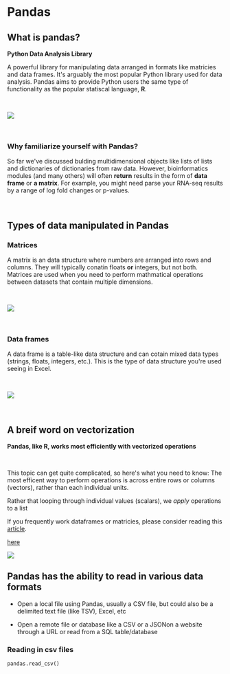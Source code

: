 # Pandas

## What is pandas?

**Python Data Analysis Library**

A powerful library for manipulating data arranged in formats like matricies and data frames. It's arguably the most popular Python library used for data analysis. Pandas aims to provide Python users the same type of functionality as the popular statiscal language, **R**.

<br/>

![](https://d2h0cx97tjks2p.cloudfront.net/blogs/wp-content/uploads/sites/2/2019/04/Python-Pandas-Applications.jpg)

<br/>

### Why familiarize yourself with Pandas?

So far we've discussed bulding multidimensional objects like lists of lists and dictionaries of dictionaries from raw data. However, bioinformatics modules (and many others) will often **return** results in the form of **data frame** or **a matrix**. For example, you might need parse your RNA-seq results by a range of log fold changes or p-values.

<br/>

## Types of data manipulated in Pandas

### Matrices

A matrix is an data structure where numbers are arranged into rows and columns. They will typically conatin floats __or__ integers, but not both. Matrices are used when you need to perform mathmatical operations between datasets that contain multiple dimensions.

<br/>

![](https://upload.wikimedia.org/wikipedia/commons/thumb/2/26/Gene_co-expression_network_construction_steps.png/720px-Gene_co-expression_network_construction_steps.png)

<br/>

### Data frames

A data frame is a table-like data structure and can cotain mixed data types (strings, floats, integers, etc.). This is the type of data structure you're used seeing in Excel.

<br/>

![](https://journals.plos.org/plosone/article/file?id=10.1371/journal.pone.0161567.t005&type=large)

<br/>

## A breif word on vectorization

**Pandas, like R, works most efficiently with vectorized operations**

<br/>

This topic can get quite complicated, so here's what you need to know:
The most efficent way to perform operations is across entire rows or columns (vectors), rather than each individual units.

Rather that looping through individual values (scalars), we _apply_ operations to a list 

If you frequently work dataframes or matricies, please consider reading this 
[article](https://engineering.upside.com/a-beginners-guide-to-optimizing-pandas-code-for-speed-c09ef2c6a4d6).

[here](https://stackoverflow.com/questions/35091979/why-is-vectorization-faster-in-general-than-loops)

![](https://miro.medium.com/max/2060/1*p4zjrqG97C4bFmOXU5UQog.png)

## Pandas has the ability to read in various data formats

- Open a local file using Pandas, usually a CSV file, but could also be a delimited text file (like TSV), Excel, etc

- Open a remote file or database like a CSV or a JSONon a website through a URL or read from a SQL table/database

### Reading in csv files

```
pandas.read_csv()

```



```

```





